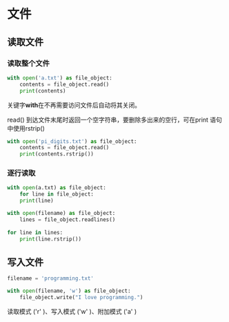 # 文件

## 读取文件

### 读取整个文件

```python
with open('a.txt') as file_object:
    contents = file_object.read()
    print(contents)
```

关键字**with**在不再需要访问文件后自动将其关闭。

read() 到达文件末尾时返回一个空字符串，要删除多出来的空行，可在print 语句中使用rstrip()

```python
with open('pi_digits.txt') as file_object:
    contents = file_object.read()
    print(contents.rstrip())
```

### 逐行读取

```python
with open(a.txt) as file_object:
    for line in file_object:
    print(line)
```

```python
with open(filename) as file_object:
    lines = file_object.readlines()
    
for line in lines:
    print(line.rstrip())
```

## 写入文件

```python
filename = 'programming.txt'

with open(filename, 'w') as file_object:
    file_object.write("I love programming.")
```

读取模式 ('r' )、写入模式 ('w' )、附加模式 ('a' )
